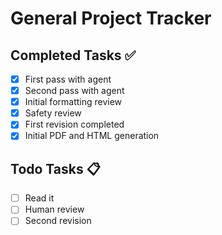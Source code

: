 # General Project Tracker

## Completed Tasks ✅

- [x] First pass with agent
- [x] Second pass with agent
- [x] Initial formatting review
- [x] Safety review
- [x] First revision completed
- [x] Initial PDF and HTML generation

## Todo Tasks 📋

- [ ] Read it
- [ ] Human review
- [ ] Second revision
